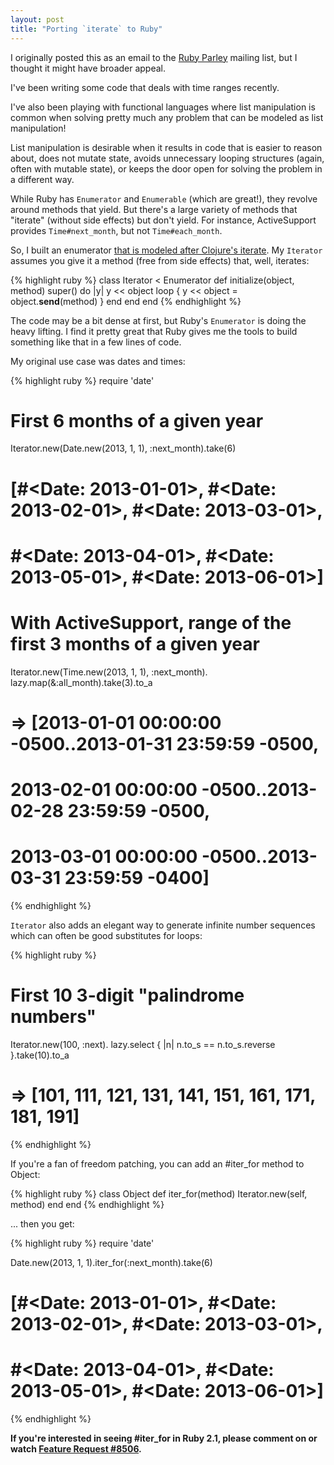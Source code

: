 ```yaml
---
layout: post
title: "Porting `iterate` to Ruby"
---
```


I originally posted this as an email to the [Ruby
Parley](http://rubyrogues.com/parley/) mailing list, but I thought it might
have broader appeal.

I've been writing some code that deals with time ranges recently.

I've also been playing with functional languages where list
manipulation is common when solving pretty much any problem that can be
modeled as list manipulation!

List manipulation is desirable when it results in code that is easier to
reason about, does not mutate state, avoids unnecessary looping structures
(again, often with mutable state), or keeps the door open for solving the
problem in a different way.

While Ruby has `Enumerator` and `Enumerable` (which are great!), they revolve
around methods that yield. But there's a large variety of methods that
"iterate" (without side effects) but don't yield. For instance, ActiveSupport
provides `Time#next_month`, but not `Time#each_month`.

So, I built an enumerator [that is modeled after Clojure's
iterate](http://clojure.github.io/clojure/clojure.core-api.html#clojure.core/iterate).
My `Iterator` assumes you give it a method (free from side effects) that, well,
iterates:

{% highlight ruby %}
class Iterator < Enumerator
  def initialize(object, method)
    super() do |y|
      y << object
      loop { y << object = object.__send__(method) }
    end
  end
end
{% endhighlight %}

The code may be a bit dense at first, but Ruby's `Enumerator` is doing the
heavy lifting. I find it pretty great that Ruby gives me the tools to build
something like that in a few lines of code.

My original use case was dates and times:

{% highlight ruby %}
require 'date'

# First 6 months of a given year
Iterator.new(Date.new(2013, 1, 1), :next_month).take(6)
# [#<Date: 2013-01-01>, #<Date: 2013-02-01>, #<Date: 2013-03-01>,
#  #<Date: 2013-04-01>, #<Date: 2013-05-01>, #<Date: 2013-06-01>]

# With ActiveSupport, range of the first 3 months of a given year
Iterator.new(Time.new(2013, 1, 1), :next_month).
  lazy.map(&:all_month).take(3).to_a
# => [2013-01-01 00:00:00 -0500..2013-01-31 23:59:59 -0500,
#     2013-02-01 00:00:00 -0500..2013-02-28 23:59:59 -0500,
#     2013-03-01 00:00:00 -0500..2013-03-31 23:59:59 -0400]
{% endhighlight %}

`Iterator` also adds an elegant way to generate infinite number sequences which
can often be good substitutes for loops:

{% highlight ruby %}
# First 10 3-digit "palindrome numbers"
Iterator.new(100, :next).
  lazy.select { |n| n.to_s == n.to_s.reverse }.take(10).to_a
# => [101, 111, 121, 131, 141, 151, 161, 171, 181, 191]
{% endhighlight %}

If you're a fan of freedom patching, you can add an #iter\_for method to Object:

{% highlight ruby %}
class Object
  def iter_for(method)
    Iterator.new(self, method)
  end
end
{% endhighlight %}

... then you get:

{% highlight ruby %}
require 'date'

Date.new(2013, 1, 1).iter_for(:next_month).take(6)
# [#<Date: 2013-01-01>, #<Date: 2013-02-01>, #<Date: 2013-03-01>,
#  #<Date: 2013-04-01>, #<Date: 2013-05-01>, #<Date: 2013-06-01>]
{% endhighlight %}

**If you're interested in seeing #iter\_for in Ruby 2.1, please comment on or
watch [Feature Request #8506](https://bugs.ruby-lang.org/issues/8506).**
